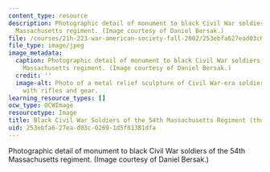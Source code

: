 ```yaml
---
content_type: resource
description: Photographic detail of monument to black Civil War soldiers of the 54th
  Massachusetts regiment. (Image courtesy of Daniel Bersak.)
file: /courses/21h-223-war-american-society-fall-2002/253ebfa627ead03c02691d5f81381dfa_21h-223f02-th.jpg
file_type: image/jpeg
image_metadata:
  caption: Photographic detail of monument to black Civil War soldiers of the 54th
    Massachusetts regiment. (Image courtesy of Daniel Bersak.)
  credit: ''
  image-alt: Photo of a metal relief sculpture of Civil War-era soldiers marching
    with rifles and gear.
learning_resource_types: []
ocw_type: OCWImage
resourcetype: Image
title: Black Civil War Soldiers of the 54th Massachusetts Regiment (thumbnail)
uid: 253ebfa6-27ea-d03c-0269-1d5f81381dfa
---
```

Photographic detail of monument to black Civil War soldiers of the 54th Massachusetts regiment. (Image courtesy of Daniel Bersak.)

